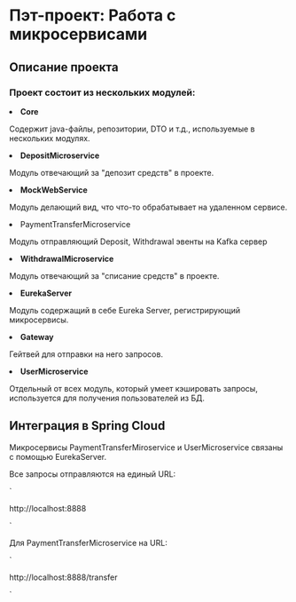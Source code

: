 # Пэт-проект: Работа с микросервисами

<h2>Описание проекта</h2>
<h3>Проект состоит из нескольких модулей:</h3>
<li><b>Core</b></li>
<p>Содержит java-файлы, репозитории, DTO и т.д., используемые в нескольких модулях.</p>
<li><b>DepositMicroservice</b></li>
<p>Модуль отвечающий за "депозит средств" в проекте.</p>
<li><b>MockWebService</b></li>
<p>Модуль делающий вид, что что-то обрабатывает на удаленном сервисе.</p>
<li><b></b>PaymentTransferMicroservice</li>
<p>Модуль отправляющий Deposit, Withdrawal эвенты на Kafka сервер</p>
<li><b>WithdrawalMicroservice</b></li>
<p>Модуль отвечающий за "списание средств" в проекте.</p>
<li><b>EurekaServer</b></li>
<p>Модуль содержащий в себе Eureka Server, регистрирующий микросервисы.</p>
<li><b>Gateway</b></li>
<p>Гейтвей для отправки на него запросов.</p>
<li><b>UserMicroservice</b></li>
<p>Отдельный от всех модуль, который умеет кэшировать запросы, используется для получения пользователей из БД.</p>
<h2>Интеграция в Spring Cloud</h2>
<p>Микросервисы PaymentTransferMiroservice и UserMicroservice связаны с помощью EurekaServer.</p>
<p>Все запросы отправляются на единый URL:</p>
`<p>http://localhost:8888</p>`
<p>Для PaymentTransferMicroservice на URL:</p>
`<p>http://localhost:8888/transfer</p>`
